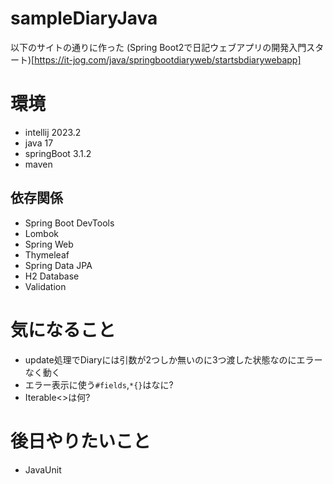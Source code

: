 ﻿# sampleDiaryJava
以下のサイトの通りに作った
(Spring Boot2で日記ウェブアプリの開発入門スタート)[https://it-jog.com/java/springbootdiaryweb/startsbdiarywebapp]

# 環境
* intellij 2023.2
* java 17
* springBoot 3.1.2
* maven 

## 依存関係
* Spring Boot DevTools
* Lombok
* Spring Web
* Thymeleaf
* Spring Data JPA
* H2 Database
* Validation

# 気になること
* update処理でDiaryには引数が2つしか無いのに3つ渡した状態なのにエラーなく動く
* エラー表示に使う`#fields`,`*{}`はなに?
* Iterable<>は何?

# 後日やりたいこと
* JavaUnit
